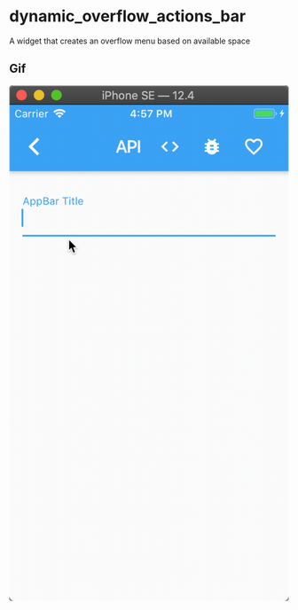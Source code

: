 # dynamic_overflow_actions_bar

A widget that creates an overflow menu based on available space

## Gif

![Demo](screenshots/demo.gif)


